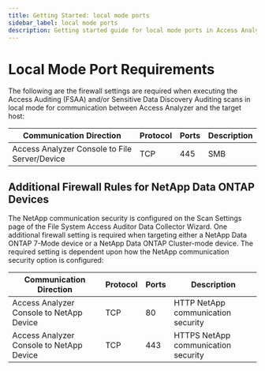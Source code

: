 ```yaml
---
title: Getting Started: local mode ports
sidebar_label: local mode ports
description: Getting started guide for local mode ports in Access Analyzer including setup instructions and initial configuration steps.
---
```


# Local Mode Port Requirements

The following are the firewall settings are required when executing the Access Auditing (FSAA)
and/or Sensitive Data Discovery Auditing scans in local mode for communication between Access
Analyzer and the target host:

| Communication Direction                       | Protocol | Ports | Description |
| --------------------------------------------- | -------- | ----- | ----------- |
| Access Analyzer Console to File Server/Device | TCP      | 445   | SMB         |

## Additional Firewall Rules for NetApp Data ONTAP Devices

The NetApp communication security is configured on the Scan Settings page of the File System Access
Auditor Data Collector Wizard. One additional firewall setting is required when targeting either a
NetApp Data ONTAP 7-Mode device or a NetApp Data ONTAP Cluster-mode device. The required setting is
dependent upon how the NetApp communication security option is configured:

| Communication Direction                  | Protocol | Ports | Description                         |
| ---------------------------------------- | -------- | ----- | ----------------------------------- |
| Access Analyzer Console to NetApp Device | TCP      | 80    | HTTP NetApp communication security  |
| Access Analyzer Console to NetApp Device | TCP      | 443   | HTTPS NetApp communication security |
